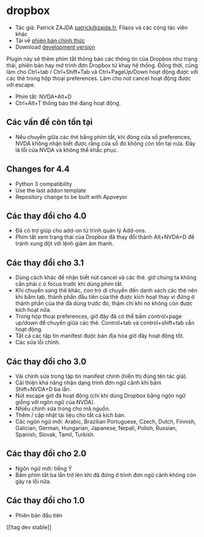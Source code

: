 # dropbox #

* Tác giả: Patrick ZAJDA <patrick@zajda.fr>, Filaos và các cộng tác viên
  khác
* Tải về [phiên bản chính thức][1]
* Download [development version][2]

Plugin này sẽ thêm phím tắt thông báo các thông tin của Dropbox như trạng
thái, phiên bản hay mở trình đơn Dropbox từ khay hệ thống.  Đồng thời, cũng
làm cho Ctrl+tab / Ctrl+Shift+Tab và Ctrl+PageUp/Down hoạt động được với các
thẻ trong hộp thoại preferences.  Làm cho nút cancel hoạt động được với
escape.

* Phím tắt: NVDA+Alt+D
* Ctrl+Alt+T thông báo thẻ đang hoạt động.

## Các vấn đề còn tồn tại ##

* Nếu chuyển giữa các thẻ bằng phím tắt, khi đóng cửa sổ preferences, NVDA không nhận biết được rằng cửa sổ đó không còn tồn tại nữa.
Đây là lỗi của NVDA và không thể khắc phục.


## Changes for 4.4 ##

* Python 3 compatibility
* Use the last addon template
* Repository change to be built with Appveyor

## Các thay đổi cho 4.0 ##

* Đã có trợ giúp cho add-on từ trình quản lý Add-ons.
* Phím tắt xem trạng thái của Dropbox đã thay đổi thành Alt+NVDA+D để tránh
  xung đột với lệnh giảm âm thanh.

## Các thay đổi cho 3.1 ##

* Dùng cách khác để nhận biết nút cancel và các thẻ. giờ chúng ta không cần
  phải c ó focus trước khi dùng phím tắt.
* Khi chuyển sang thẻ khác, con trỏ di chuyển đến danh sách các thẻ nên khi
  bấm tab, thành phần đầu tiên của thẻ được kích hoạt thay vì đứng ở thành
  phần của thẻ đã dùng trước đó, thậm chí khi nó không còn được kích hoạt
  nữa.
* Trong hộp thoại preferences, giờ đây đã có thể bấm control+page up/down để
  chuyển giữa các thẻ. Control+tab và control+shift+tab vẫn hoạt động.
* Tất cả các tập tin manifest được bản địa hóa giờ đây hoạt động tốt.
* Các sửa lỗi chính.

## Các thay đổi cho 3.0 ##

* Vài chỉnh sửa trong tập tin manifest chính (hiển thị đúng tên tác giả).
* Cải thiện khả năng nhận dạng trình đơn ngữ cảnh khi bấm  Shift+NVDA+D ba
  lần.
* Nút escape giờ đã hoạt động (chỉ khi dùng Dropbox bằng ngôn ngữ giống với
  ngôn ngữ của NVDA).
* Nhiều chỉnh sửa trong cho mã nguồn.
* Thêm / cập nhật tài liệu cho tất cả kịch bản.
* Các ngôn ngữ mới: Arabic, Brazilian Portuguese, Czech, Dutch, Finnish,
  Galician, German, Hungarian, Japanese, Nepali, Polish, Russian, Spanish,
  Slovak, Tamil, Turkish.

## Các thay đổi cho 2.0 ##

* Ngôn ngữ mới: tiếng Ý
* Bấm phím tắt ba lần trở lên khi đã đứng ở trình đơn ngữ cảnh không còn gây
  ra lỗi nữa.

## Các thay đổi cho 1.0 ##

* Phiên bản đầu tiên

[[!tag dev stable]]

[1]: https://addons.nvda-project.org/files/get.php?file=dx

[2]: https://addons.nvda-project.org/files/get.php?file=dx-dev
